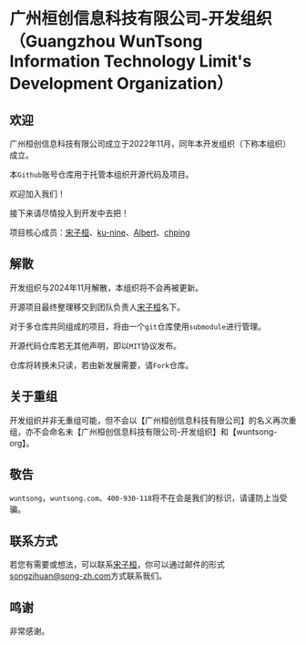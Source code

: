 # 广州桓创信息科技有限公司-开发组织（Guangzhou WunTsong Information Technology Limit's Development Organization）
## 欢迎
广州桓创信息科技有限公司成立于2022年11月，同年本开发组织（下称本组织）成立。

本`Github`账号仓库用于托管本组织开源代码及项目。

欢迎加入我们！

接下来请尽情投入到开发中去把！

项目核心成员：[宋子桓](https://github.com/SongZihuan)、[ku-nine](https://github.com/ku-nine)、[Albert](https://github.com/JiaCheng-code)、[chping](https://github.com/cfping)

## 解散
开发组织与2024年11月解散，本组织将不会再被更新。

开源项目最终整理移交到团队负责人[宋子桓](https://github.com/SongZihuan)名下。

对于多仓库共同组成的项目，将由一个`git`仓库使用`submodule`进行管理。

开源代码仓库若无其他声明，即以`MIT`协议发布。

仓库将转换未只读，若由新发展需要，请`Fork`仓库。

## 关于重组
开发组织并非无重组可能，但不会以【广州桓创信息科技有限公司】的名义再次重组，亦不会命名未【广州桓创信息科技有限公司-开发组织】和【wuntsong-org】。

## 敬告
`wuntsong`，`wuntsong.com`、`400-930-118`将不在会是我们的标识，请谨防上当受骗。

## 联系方式
若您有需要或想法，可以联系[宋子桓](https://github.com/SongZihuan)，你可以通过邮件的形式[songzihuan@song-zh.com](mailto:songzihuan@song-zh.com)方式联系我们。

## 鸣谢
非常感谢。

